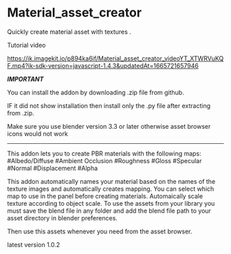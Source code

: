 # Material_asset_creator
Quickly create material asset with textures .

Tutorial video 

https://ik.imagekit.io/p894ka6if/Material_asset_creator_videoYT_XTWRVuKQF.mp4?ik-sdk-version=javascript-1.4.3&updatedAt=1665721657946

*****************************IMPORTANT*****************************

You can install the addon by downloading .zip file from github.

IF it did not show installation then install only the .py file after extracting from .zip.

Make sure you use blender version 3.3 or later otherwise asset browser icons would not work

**********************************************************

This addon lets you to create PBR materials with the following maps:
#Albedo/Diffuse
#Ambient Occlusion
#Roughness
#Gloss
#Specular
#Normal
#Displacement
#Alpha

This addon automatically names your material based on the names of the texture images and automatically creates mapping. 
You can select which map to use in the panel before creating materials.
Automaically scale texture according to object scale.
To use the assets from your library you must save the blend file in any folder and add the blend file path to your
asset directory in blender preferences.

Then use this assets whenever you need from the asset browser.

latest version 1.0.2

